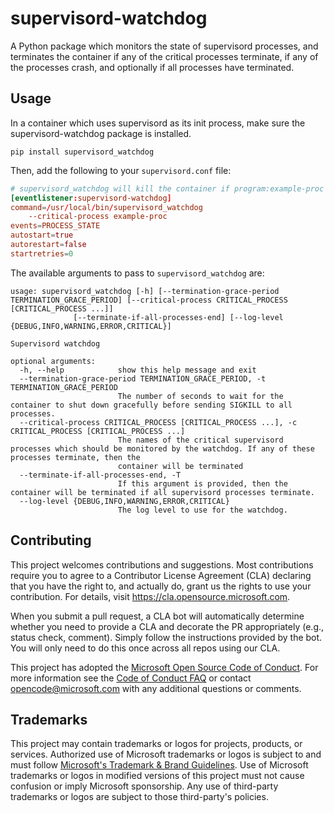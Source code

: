 # supervisord-watchdog

A Python package which monitors the state of supervisord processes, and
terminates the container if any of the critical processes terminate,
if any of the processes crash, and optionally if all processes have terminated.

## Usage

In a container which uses supervisord as its init process, make sure the supervisord-watchdog
package is installed.

```
pip install supervisord_watchdog
```

Then, add the following to your `supervisord.conf` file:

```conf
# supervisord_watchdog will kill the container if program:example-proc dies.
[eventlistener:supervisord-watchdog]
command=/usr/local/bin/supervisord_watchdog
    --critical-process example-proc
events=PROCESS_STATE
autostart=true
autorestart=false
startretries=0
```

The available arguments to pass to `supervisord_watchdog` are:

```
usage: supervisord_watchdog [-h] [--termination-grace-period TERMINATION_GRACE_PERIOD] [--critical-process CRITICAL_PROCESS [CRITICAL_PROCESS ...]]
              [--terminate-if-all-processes-end] [--log-level {DEBUG,INFO,WARNING,ERROR,CRITICAL}]

Supervisord watchdog

optional arguments:
  -h, --help            show this help message and exit
  --termination-grace-period TERMINATION_GRACE_PERIOD, -t TERMINATION_GRACE_PERIOD
                        The number of seconds to wait for the container to shut down gracefully before sending SIGKILL to all processes.
  --critical-process CRITICAL_PROCESS [CRITICAL_PROCESS ...], -c CRITICAL_PROCESS [CRITICAL_PROCESS ...]
                        The names of the critical supervisord processes which should be monitored by the watchdog. If any of these processes terminate, then the
                        container will be terminated
  --terminate-if-all-processes-end, -T
                        If this argument is provided, then the container will be terminated if all supervisord processes terminate.
  --log-level {DEBUG,INFO,WARNING,ERROR,CRITICAL}
                        The log level to use for the watchdog.
```

## Contributing

This project welcomes contributions and suggestions.  Most contributions require you to agree to a
Contributor License Agreement (CLA) declaring that you have the right to, and actually do, grant us
the rights to use your contribution. For details, visit https://cla.opensource.microsoft.com.

When you submit a pull request, a CLA bot will automatically determine whether you need to provide
a CLA and decorate the PR appropriately (e.g., status check, comment). Simply follow the instructions
provided by the bot. You will only need to do this once across all repos using our CLA.

This project has adopted the [Microsoft Open Source Code of Conduct](https://opensource.microsoft.com/codeofconduct/).
For more information see the [Code of Conduct FAQ](https://opensource.microsoft.com/codeofconduct/faq/) or
contact [opencode@microsoft.com](mailto:opencode@microsoft.com) with any additional questions or comments.

## Trademarks

This project may contain trademarks or logos for projects, products, or services. Authorized use of Microsoft 
trademarks or logos is subject to and must follow 
[Microsoft's Trademark & Brand Guidelines](https://www.microsoft.com/en-us/legal/intellectualproperty/trademarks/usage/general).
Use of Microsoft trademarks or logos in modified versions of this project must not cause confusion or imply Microsoft sponsorship.
Any use of third-party trademarks or logos are subject to those third-party's policies.

